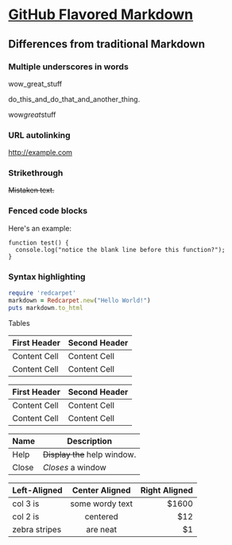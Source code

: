 # [GitHub Flavored Markdown][ref3]

## Differences from traditional Markdown

### Multiple underscores in words

wow_great_stuff

do_this_and_do_that_and_another_thing.

wow*great*stuff

### URL autolinking

http://example.com

### Strikethrough

~~Mistaken text.~~

### Fenced code blocks

Here's an example:

```
function test() {
  console.log("notice the blank line before this function?");
}
```

### Syntax highlighting

```ruby
require 'redcarpet'
markdown = Redcarpet.new("Hello World!")
puts markdown.to_html
```

Tables

First Header  | Second Header
------------- | -------------
Content Cell  | Content Cell
Content Cell  | Content Cell

| First Header  | Second Header |
| ------------- | ------------- |
| Content Cell  | Content Cell  |
| Content Cell  | Content Cell  |

| Name | Description          |
| ------------- | ----------- |
| Help      | ~~Display the~~ help window.|
| Close     | _Closes_ a window     |

| Left-Aligned  | Center Aligned  | Right Aligned |
| :------------ |:---------------:| -----:|
| col 3 is      | some wordy text | $1600 |
| col 2 is      | centered        |   $12 |
| zebra stripes | are neat        |    $1 |

[ref3]: https://help.github.com/articles/github-flavored-markdown/

